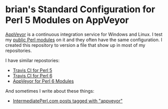 # brian's Standard Configuration for Perl 5 Modules on AppVeyor

[AppVeyor](https://www.appveyor.com/) is a continuous integration service for Windows and Linux. I test my [public Perl modules](https://github.com/briandfoy) on it and they often have the same configuration. I created this repository to version a file that show up in most of my repositories.

I have similar repostories:

* [Travis CI for Perl 5](https://github.com/briandfoy/brians_perl_modules_travis_config)
* [Travis CI for Perl 6](https://github.com/briandfoy/brians_perl6_modules_travis_config)
* [AppVeyor for Perl 6 Modules](https://github.com/briandfoy/brians_perl6_modules_appveyor_config)


And sometimes I write about these things:

* [IntermediatePerl.com posts tagged with "appveyor"](https://www.intermediateperl.com/tag/appveyor/)
